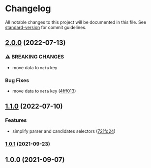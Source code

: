 # Changelog

All notable changes to this project will be documented in this file. See [standard-version](https://github.com/conventional-changelog/standard-version) for commit guidelines.

## [2.0.0](https://github.com/gorango/rehype-extract-meta/compare/v1.1.0...v2.0.0) (2022-07-13)


### ⚠ BREAKING CHANGES

* move data to `meta` key

### Bug Fixes

* move data to `meta` key ([4fff013](https://github.com/gorango/rehype-extract-meta/commit/4fff013dc448fd44bdd514d938e9ac43d07951eb))

## [1.1.0](https://github.com/gorango/rehype-extract-meta/compare/v1.0.1...v1.1.0) (2022-07-10)


### Features

* simplify parser and candidates selectors ([721fd24](https://github.com/gorango/rehype-extract-meta/commit/721fd2488eb5137c7aa65e390e9a5c2552b0c52f))

### [1.0.1](https://github.com/gorango/rehype-extract-meta/compare/v1.0.0...v1.0.1) (2021-09-23)

## 1.0.0 (2021-09-07)
